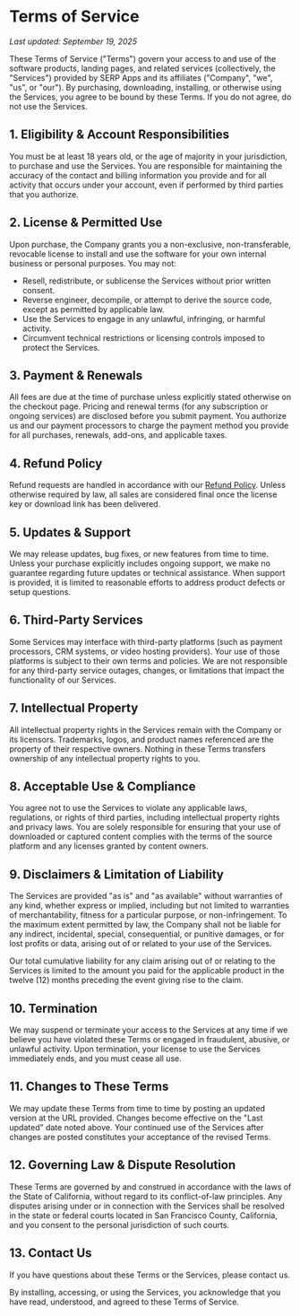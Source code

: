 # Terms of Service

_Last updated: September 19, 2025_

These Terms of Service ("Terms") govern your access to and use of the software products, landing pages, and related services (collectively, the "Services") provided by SERP Apps and its affiliates ("Company", "we", "us", or "our"). By purchasing, downloading, installing, or otherwise using the Services, you agree to be bound by these Terms. If you do not agree, do not use the Services.

## 1. Eligibility & Account Responsibilities

You must be at least 18 years old, or the age of majority in your jurisdiction, to purchase and use the Services. You are responsible for maintaining the accuracy of the contact and billing information you provide and for all activity that occurs under your account, even if performed by third parties that you authorize.

## 2. License & Permitted Use

Upon purchase, the Company grants you a non-exclusive, non-transferable, revocable license to install and use the software for your own internal business or personal purposes. You may not:

- Resell, redistribute, or sublicense the Services without prior written consent.
- Reverse engineer, decompile, or attempt to derive the source code, except as permitted by applicable law.
- Use the Services to engage in any unlawful, infringing, or harmful activity.
- Circumvent technical restrictions or licensing controls imposed to protect the Services.

## 3. Payment & Renewals

All fees are due at the time of purchase unless explicitly stated otherwise on the checkout page. Pricing and renewal terms (for any subscription or ongoing services) are disclosed before you submit payment. You authorize us and our payment processors to charge the payment method you provide for all purchases, renewals, add-ons, and applicable taxes.

## 4. Refund Policy

Refund requests are handled in accordance with our [Refund Policy](https://github.com/serpapps/legal/blob/main/refund-policy.md). Unless otherwise required by law, all sales are considered final once the license key or download link has been delivered.

## 5. Updates & Support

We may release updates, bug fixes, or new features from time to time. Unless your purchase explicitly includes ongoing support, we make no guarantee regarding future updates or technical assistance. When support is provided, it is limited to reasonable efforts to address product defects or setup questions.

## 6. Third-Party Services

Some Services may interface with third-party platforms (such as payment processors, CRM systems, or video hosting providers). Your use of those platforms is subject to their own terms and policies. We are not responsible for any third-party service outages, changes, or limitations that impact the functionality of our Services.

## 7. Intellectual Property

All intellectual property rights in the Services remain with the Company or its licensors. Trademarks, logos, and product names referenced are the property of their respective owners. Nothing in these Terms transfers ownership of any intellectual property rights to you.

## 8. Acceptable Use & Compliance

You agree not to use the Services to violate any applicable laws, regulations, or rights of third parties, including intellectual property rights and privacy laws. You are solely responsible for ensuring that your use of downloaded or captured content complies with the terms of the source platform and any licenses granted by content owners.

## 9. Disclaimers & Limitation of Liability

The Services are provided "as is" and "as available" without warranties of any kind, whether express or implied, including but not limited to warranties of merchantability, fitness for a particular purpose, or non-infringement. To the maximum extent permitted by law, the Company shall not be liable for any indirect, incidental, special, consequential, or punitive damages, or for lost profits or data, arising out of or related to your use of the Services.

Our total cumulative liability for any claim arising out of or relating to the Services is limited to the amount you paid for the applicable product in the twelve (12) months preceding the event giving rise to the claim.

## 10. Termination

We may suspend or terminate your access to the Services at any time if we believe you have violated these Terms or engaged in fraudulent, abusive, or unlawful activity. Upon termination, your license to use the Services immediately ends, and you must cease all use.

## 11. Changes to These Terms

We may update these Terms from time to time by posting an updated version at the URL provided. Changes become effective on the "Last updated" date noted above. Your continued use of the Services after changes are posted constitutes your acceptance of the revised Terms.

## 12. Governing Law & Dispute Resolution

These Terms are governed by and construed in accordance with the laws of the State of California, without regard to its conflict-of-law principles. Any disputes arising under or in connection with the Services shall be resolved in the state or federal courts located in San Francisco County, California, and you consent to the personal jurisdiction of such courts.

## 13. Contact Us

If you have questions about these Terms or the Services, please contact us.

By installing, accessing, or using the Services, you acknowledge that you have read, understood, and agreed to these Terms of Service.
